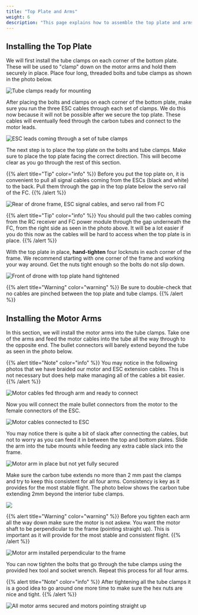 ```yaml
---
title: "Top Plate and Arms"
weight: 6
description: "This page explains how to assemble the top plate and arms, as well as plugging in the motor cables."
---
```


## Installing the Top Plate

We will first install the tube clamps on each corner of the bottom plate.
These will be used to "clamp" down on the motor arms and hold them securely in place.
Place four long, threaded bolts and tube clamps as shown in the photo below.

![Tube clamps ready for mounting](top_tube_mounts.jpg)

After placing the bolts and clamps on each corner of the bottom plate,
make sure you run the three ESC cables through each set of clamps.
We do this now because it will not be possible after we secure the top plate.
These cables will eventually feed through the carbon tubes and connect to
the motor leads.

![ESC leads coming through a set of tube clamps](tube_mounts_with_esc_wires.jpg)

The next step is to place the top plate on the bolts and tube clamps.
Make sure to place the top plate facing the correct direction.
This will become clear as you go through the rest of this section.

{{% alert title="Tip" color="info" %}}
Before you put the top plate on, it is convenient to pull all signal cables coming
from the ESCs (black and white) to the back. Pull them through the gap
in the top plate below the servo rail of the FC.
{{% /alert %}}

![Rear of drone frame, ESC signal cables, and servo rail from FC](top_plate_rear.jpg)

{{% alert title="Tip" color="info" %}}
You should pull the two cables coming from the RC receiver and FC power module
through the gap underneath the FC, from the right side as seen in the photo above.
It will be a lot easier if you do this now as the cables will be
hard to access when the top plate is in place.
{{% /alert %}}

With the top plate in place, **hand-tighten** four locknuts in each corner
of the frame. We recommend starting with one corner of the frame and working
your way around. Get the nuts tight enough so the bolts do not slip down.

![Front of drone with top plate hand tightened](top_plate_front.jpg)

{{% alert title="Warning" color="warning" %}}
Be sure to double-check that no cables are pinched between the
top plate and tube clamps.
{{% /alert %}}

## Installing the Motor Arms

In this section, we will install the motor arms into the tube clamps.
Take one of the arms and feed the motor cables into the tube all the way through
to the opposite end. The bullet connectors will barely extend beyond the
tube as seen in the photo below.

{{% alert title="Note" color="info" %}}
You may notice in the following photos that we have braided
our motor and ESC extension cables. This is not necessary but does
help make managing all of the cables a bit easier.
{{% /alert %}}

![Motor cables fed through arm and ready to connect](arm_with_cables.jpg)

Now you will connect the male bullet connectors from the motor to the
female connectors of the ESC.

![Motor cables connected to ESC](arm_with_esc_cables_attached.jpg)

You may notice there is quite a bit of slack after connecting the cables,
but not to worry as you can feed it in between the top and bottom plates.
Slide the arm into the tube mounts while feeding any extra cable slack into the frame.

![Motor arm in place but not yet fully secured](motor_and_arm_in_place.jpg)

Make sure the carbon tube extends no more than 2 mm past the clamps and try to keep
this consistent for all four arms. Consistency is key as it provides for the most
stable flight. The photo below shows the carbon tube extending 2mm beyond
the interior tube clamps.

![](motor_tube_clamp_closeup.jpg)

{{% alert title="Warning" color="warning" %}}
Before you tighten each arm all the way down make sure the motor is not askew.
You want the motor shaft to be perpendicular to the frame (pointing straight up).
This is important as it will provide for the most stable and consistent flight.
{{% /alert %}}

![Motor arm installed perpendicular to the frame](motor_straight_up.jpg)

You can now tighten the bolts that go through the tube clamps using
the provided hex tool and socket wrench. Repeat this process for all four arms.

{{% alert title="Note" color="info" %}}
After tightening all the tube clamps it is a good idea to go around one
more time to make sure the hex nuts are nice and tight.
{{% /alert %}}

![All motor arms secured and motors pointing straight up](motors_top_down.jpg)
